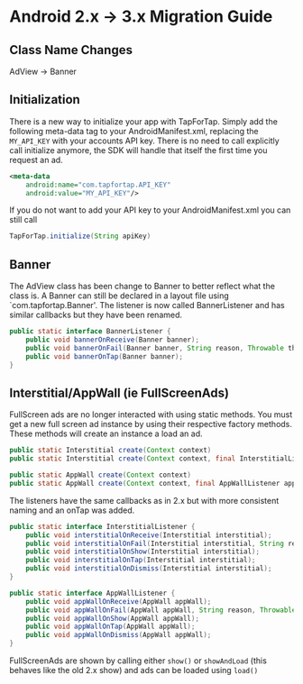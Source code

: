 # Android 2.x -> 3.x Migration Guide

## Class Name Changes
AdView -> Banner

## Initialization

There is a new way to initialize your app with TapForTap. Simply add the following meta-data tag to your 
AndroidManifest.xml, replacing the `MY_API_KEY` with your accounts API key. There is no need to call explicitly call
initialize anymore, the SDK will handle that itself the first time you request an ad.

```xml
<meta-data
    android:name="com.tapfortap.API_KEY"
    android:value="MY_API_KEY"/>
```

If you do not want to add your API key to your AndroidManifest.xml you can still call

```java
TapForTap.initialize(String apiKey)
```

## Banner

The AdView class has been change to Banner to better reflect what the class is. A Banner can still be
declared in a layout file using `com.tapfortap.Banner'. The listener is now called BannerListener and has similar
callbacks but they have been renamed.

```java
public static interface BannerListener {
    public void bannerOnReceive(Banner banner);
    public void bannerOnFail(Banner banner, String reason, Throwable throwable);
    public void bannerOnTap(Banner banner);
}
```

## Interstitial/AppWall (ie FullScreenAds)

FullScreen ads are no longer interacted with using static methods. You must get a new full screen ad instance by
using their respective factory methods. These methods will create an instance a load an ad.

```java
public static Interstitial create(Context context)
public static Interstitial create(Context context, final InterstitialListener interstitialListener)

public static AppWall create(Context context)
public static AppWall create(Context context, final AppWallListener appWallListener)
```

The listeners have the same callbacks as in 2.x but with more consistent naming and an onTap was added.

```java
public static interface InterstitialListener {
    public void interstitialOnReceive(Interstitial interstitial);
    public void interstitialOnFail(Interstitial interstitial, String reason, Throwable throwable);
    public void interstitialOnShow(Interstitial interstitial);
    public void interstitialOnTap(Interstitial interstitial);
    public void interstitialOnDismiss(Interstitial interstitial);
}

public static interface AppWallListener {
    public void appWallOnReceive(AppWall appWall);
    public void appWallOnFail(AppWall appWall, String reason, Throwable throwable);
    public void appWallOnShow(AppWall appWall);
    public void appWallOnTap(AppWall appWall);
    public void appWallOnDismiss(AppWall appWall);
}
```

FullScreenAds are shown by calling either `show()` or `showAndLoad` (this behaves like the old 2.x show) and ads can be
loaded using `load()`
